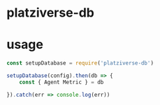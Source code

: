# platziverse-db

# usage

```js
const setupDatabase = require('platziverse-db')

setupDatabase(config).then(db => {
    const { Agent Metric } = db

}).catch(err => console.log(err))
```
